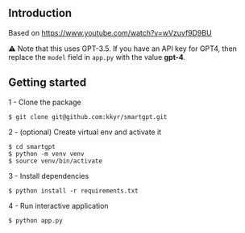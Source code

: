 ## Introduction

Based on https://www.youtube.com/watch?v=wVzuvf9D9BU

⚠️ Note that this uses GPT-3.5. If you have an API key for GPT4, then replace the `model` field in `app.py` with the value **gpt-4**.

## Getting started

1 - Clone the package

```shell
$ git clone git@github.com:kkyr/smartgpt.git
```

2 - (optional) Create virtual env and activate it

```shell
$ cd smartgpt
$ python -m venv venv
$ source venv/bin/activate
```

3 - Install dependencies

```shell
$ python install -r requirements.txt
```

4 - Run interactive application

```shell
$ python app.py
```
